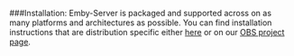 ###Installation:
Emby-Server is packaged and supported across on as many platforms and architectures as possible. You can find installation instructions that are distribution specific either [here](#installation) or on our [OBS project page](https://software.opensuse.org/download.html?project=home%3Aemby&package=emby-server).